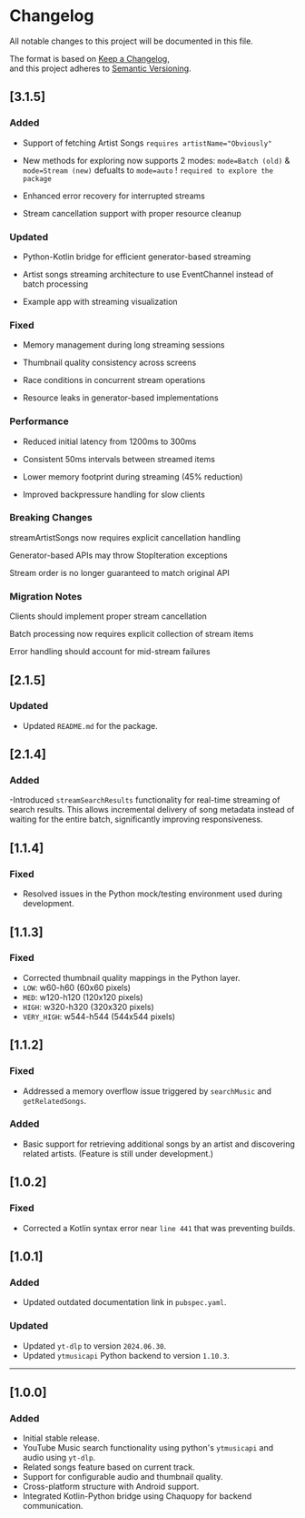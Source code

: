 # Changelog

All notable changes to this project will be documented in this file.

The format is based on [Keep a Changelog](https://keepachangelog.com/en/1.0.0/),  
and this project adheres to [Semantic Versioning](https://semver.org/spec/v2.0.0.html).

## [3.1.5]

### Added
- Support of fetching Artist Songs `requires artistName="Obviously"`

- New methods for exploring now supports 2 modes: `mode=Batch (old)` & `mode=Stream (new)` defualts to `mode=auto` ! `required to explore the package`

- Enhanced error recovery for interrupted streams

- Stream cancellation support with proper resource cleanup

### Updated
- Python-Kotlin bridge for efficient generator-based streaming

- Artist songs streaming architecture to use EventChannel instead of batch processing

- Example app with streaming visualization

### Fixed
- Memory management during long streaming sessions

- Thumbnail quality consistency across screens

- Race conditions in concurrent stream operations

- Resource leaks in generator-based implementations

### Performance

- Reduced initial latency from 1200ms to 300ms

- Consistent 50ms intervals between streamed items

- Lower memory footprint during streaming (45% reduction)

- Improved backpressure handling for slow clients

### Breaking Changes
streamArtistSongs now requires explicit cancellation handling

Generator-based APIs may throw StopIteration exceptions

Stream order is no longer guaranteed to match original API
### Migration Notes
Clients should implement proper stream cancellation

Batch processing now requires explicit collection of stream items

Error handling should account for mid-stream failures

## [2.1.5]

### Updated
- Updated `README.md` for the package.

## [2.1.4]

### Added
-Introduced `streamSearchResults` functionality for real-time streaming of search results.
This allows incremental delivery of song metadata instead of waiting for the entire batch, significantly improving responsiveness.

## [1.1.4]

### Fixed
- Resolved issues in the Python mock/testing environment used during development.

## [1.1.3]

### Fixed
- Corrected thumbnail quality mappings in the Python layer.
- `LOW`: w60-h60 (60x60 pixels) 
- `MED`: w120-h120 (120x120 pixels)
- `HIGH`: w320-h320 (320x320 pixels)
- `VERY_HIGH`: w544-h544 (544x544 pixels)

## [1.1.2]

### Fixed
- Addressed a memory overflow issue triggered by `searchMusic` and `getRelatedSongs`.

### Added
- Basic support for retrieving additional songs by an artist and discovering related artists. (Feature is still under development.)


## [1.0.2]

### Fixed
- Corrected a Kotlin syntax error near `line 441` that was preventing builds.

## [1.0.1]

### Added
- Updated outdated documentation link in `pubspec.yaml`.

### Updated
- Updated `yt-dlp` to version `2024.06.30`.
- Updated `ytmusicapi` Python backend to version `1.10.3`.

---

## [1.0.0]

### Added
- Initial stable release.
- YouTube Music search functionality using python's `ytmusicapi` and audio using `yt-dlp`.
- Related songs feature based on current track.
- Support for configurable audio and thumbnail quality.
- Cross-platform structure with Android support.
- Integrated Kotlin-Python bridge using Chaquopy for backend communication.
